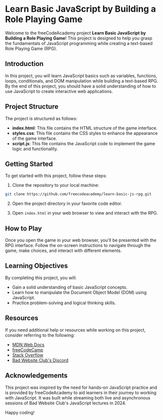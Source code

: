 # Learn Basic JavaScript by Building a Role Playing Game

Welcome to the freeCodeAcademy project **Learn Basic JavaScript by Building a Role Playing Game**! This project is designed to help you grasp the fundamentals of JavaScript programming while creating a text-based Role Playing Game (RPG).

## Introduction

In this project, you will learn JavaScript basics such as variables, functions, loops, conditionals, and DOM manipulation while building a text-based RPG. By the end of this project, you should have a solid understanding of how to use JavaScript to create interactive web applications.

## Project Structure

The project is structured as follows:

- **index.html**: This file contains the HTML structure of the game interface.
- **styles.css**: This file contains the CSS styles to enhance the appearance of the game interface.
- **script.js**: This file contains the JavaScript code to implement the game logic and functionality.

## Getting Started

To get started with this project, follow these steps:

1. Clone the repository to your local machine:

```bash
git clone https://github.com/freecodeacademy/learn-basic-js-rpg.git
```

2. Open the project directory in your favorite code editor.

3. Open `index.html` in your web browser to view and interact with the RPG.

## How to Play

Once you open the game in your web browser, you'll be presented with the RPG interface. Follow the on-screen instructions to navigate through the game, make choices, and interact with different elements.

## Learning Objectives

By completing this project, you will:

- Gain a solid understanding of basic JavaScript concepts.
- Learn how to manipulate the Document Object Model (DOM) using JavaScript.
- Practice problem-solving and logical thinking skills.

## Resources

If you need additional help or resources while working on this project, consider referring to the following:

- [MDN Web Docs](https://developer.mozilla.org/en-US/docs/Web/JavaScript)
- [freeCodeCamp](https://www.freecodecamp.org/learn/)
- [Stack Overflow](https://stackoverflow.com/)
- [Bad Website Club's Discord](https://discord.com/invite/pySW9YZfYY)

## Acknowledgements

This project was inspired by the need for hands-on JavaScript practice and is provided by freeCodeAcademy to aid learners in their journey to working with JavaScript. It was built while streaming both live and asynchronous sessions of Bad Website Club's JavaScript lectures in 2024.

Happy coding! 